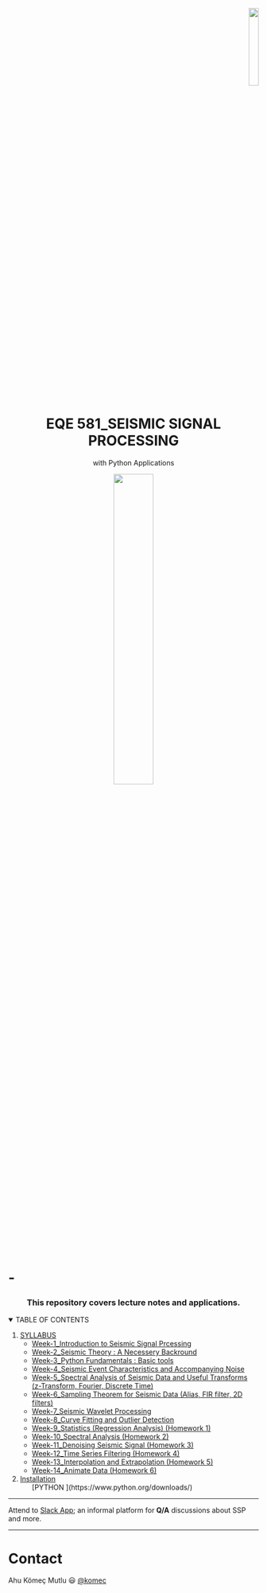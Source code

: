 <p align="right">  <img src="https://github.com/komec/EQE582_Intro.to-Seismology/blob/master/images/GTU_LOGO_1200X768_JPG_EN_Small.jpg" width = 20% > </p>

<h1 align="center">EQE 581_SEISMIC SIGNAL PROCESSING</h1>
<p align="center">with Python Applications</p>
<p align="center">  <img src="https://github.com/komec/EQE582_Intro.to-Seismology/blob/master/images/mainshock-egplot.png" style="width:40%"><img>

# - <h3 align="center"> This repository covers lecture notes and applications.</h3> 

<!-- TABLE OF CONTENTS -->
<details open="open">
  <summary>TABLE OF CONTENTS</summary>
  <ol>
    <li>
      <a href="#SYLLABUS">SYLLABUS </a>
      <ul>
        <li><a href="#Week 1">Week-1_Introduction to Seismic Signal Prcessing</a></li>
        <li><a href="#Week 2">Week-2_Seismic Theory : A Necessery Backround</a></li>
        <li><a href="#Week 3">Week-3_Python Fundamentals : Basic tools</a></li>
        <li><a href="#Week 4">Week-4_Seismic Event Characteristics and Accompanying Noise</a></li>
        <li><a href="#Week 5">Week-5_Spectral Analysis of Seismic Data and Useful Transforms (z-Transform, Fourier, Discrete Time)</a></li>
        <li><a href="#Week 6">Week-6_Sampling Theorem for Seismic Data (Alias, FIR filter, 2D filters)</a></li>
        <li><a href="#Week 7">Week-7_Seismic Wavelet Processing</a></li>
        <li><a href="#Week 8">Week-8_Curve Fitting and Outlier Detection</a></li>
        <li><a href="#Week 9">Week-9_Statistics (Regression Analysis) (Homework 1)</a></li>
        <li><a href="#Week 10">Week-10_Spectral Analysis (Homework 2)</a></li>
        <li><a href="#Week 11">Week-11_Denoising Seismic Signal (Homework 3)</a></li>
        <li><a href="#Week 12">Week-12_Time Series Filtering (Homework 4)</a></li>
        <li><a href="#Week 13">Week-13_Interpolation and Extrapolation (Homework 5)</a></li>
        <li><a href="#Week 14">Week-14_Animate Data (Homework 6)</a></li>
      </ul>
    </li>
    <li>
      <a href="#installatio">Installation</a>
      <ul>        
         [PYTHON ](https://www.python.org/downloads/)
      </ul>
    </li>  
  </ol>
</details>



---
Attend to [Slack App](https://join.slack.com/t/seismicsignal-gks2551/shared_invite/zt-wdpakokl-GH7PoT9vBJOCEH8~n0ENmg);  an informal platform for **Q/A** discussions about SSP and more.

---
# Contact

Ahu Kömeç Mutlu :smiley: [@komec](https://twitter.com/ahukomecmutlu)



